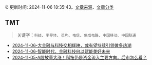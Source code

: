 :alarm_clock: 更新时间: 2024-11-06 18:35:43。[文章来源](/README.md)、[文章分类](/TAGS.md)

## TMT


> 关键字：`科技`、`半导体`、`芯片`、`电信`、`集成电路`、`中国移动`、`中国联通`



- [2024-11-06-大金融与科技交相辉映，或有望持续引领做多热潮](https://www.cls.cn/detail/1849545) 
- [2024-11-06-智能时代，金融科技何以赋能美好未来](https://xueqiu.com/6025649448/311397829) 
- [2024-11-05-A股放量大涨！科技仍是资金流入主要方向，后市怎么看？](https://xueqiu.com/3721066380/311253644) 
